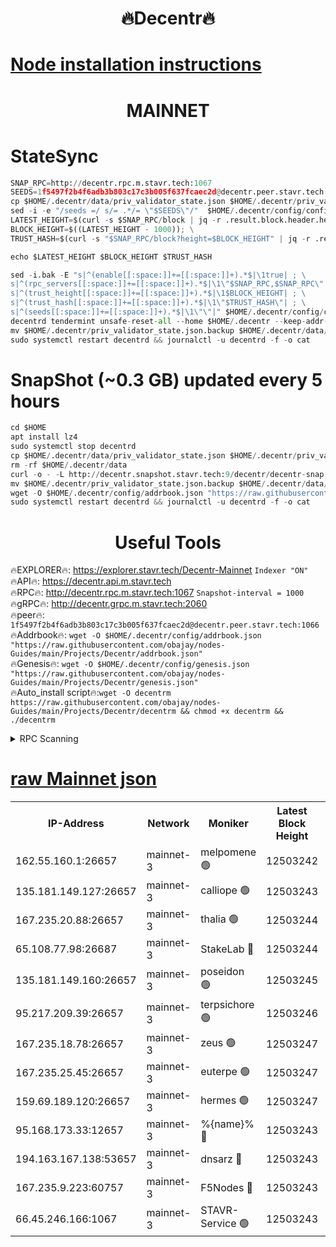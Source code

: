 <h1 align="center"> 🔥Decentr🔥</h1>

[Node installation instructions](https://github.com/obajay/nodes-Guides/tree/main/Projects/Decentr)
=
<h1 align="center"> MAINNET</h1>

# StateSync
```python
SNAP_RPC=http://decentr.rpc.m.stavr.tech:1067
SEEDS=1f5497f2b4f6adb3b803c17c3b005f637fcaec2d@decentr.peer.stavr.tech:1066
cp $HOME/.decentr/data/priv_validator_state.json $HOME/.decentr/priv_validator_state.json.backup
sed -i -e "/seeds =/ s/= .*/= \"$SEEDS\"/"  $HOME/.decentr/config/config.toml
LATEST_HEIGHT=$(curl -s $SNAP_RPC/block | jq -r .result.block.header.height); \
BLOCK_HEIGHT=$((LATEST_HEIGHT - 1000)); \
TRUST_HASH=$(curl -s "$SNAP_RPC/block?height=$BLOCK_HEIGHT" | jq -r .result.block_id.hash)

echo $LATEST_HEIGHT $BLOCK_HEIGHT $TRUST_HASH

sed -i.bak -E "s|^(enable[[:space:]]+=[[:space:]]+).*$|\1true| ; \
s|^(rpc_servers[[:space:]]+=[[:space:]]+).*$|\1\"$SNAP_RPC,$SNAP_RPC\"| ; \
s|^(trust_height[[:space:]]+=[[:space:]]+).*$|\1$BLOCK_HEIGHT| ; \
s|^(trust_hash[[:space:]]+=[[:space:]]+).*$|\1\"$TRUST_HASH\"| ; \
s|^(seeds[[:space:]]+=[[:space:]]+).*$|\1\"\"|" $HOME/.decentr/config/config.toml
decentrd tendermint unsafe-reset-all --home $HOME/.decentr --keep-addr-book
mv $HOME/.decentr/priv_validator_state.json.backup $HOME/.decentr/data/priv_validator_state.json
sudo systemctl restart decentrd && journalctl -u decentrd -f -o cat
```
# SnapShot (~0.3 GB) updated every 5 hours
```python
cd $HOME
apt install lz4
sudo systemctl stop decentrd
cp $HOME/.decentr/data/priv_validator_state.json $HOME/.decentr/priv_validator_state.json.backup
rm -rf $HOME/.decentr/data
curl -o - -L http://decentr.snapshot.stavr.tech:9/decentr/decentr-snap.tar.lz4 | lz4 -c -d - | tar -x -C $HOME/.decentr --strip-components 2
mv $HOME/.decentr/priv_validator_state.json.backup $HOME/.decentr/data/priv_validator_state.json
wget -O $HOME/.decentr/config/addrbook.json "https://raw.githubusercontent.com/obajay/nodes-Guides/main/Projects/Decentr/addrbook.json"
sudo systemctl restart decentrd && journalctl -u decentrd -f -o cat
```

 <h1 align="center"> Useful Tools</h1>

🔥EXPLORER🔥:     https://explorer.stavr.tech/Decentr-Mainnet        `Indexer "ON"` \
🔥API🔥:          https://decentr.api.m.stavr.tech \
🔥RPC🔥:          http://decentr.rpc.m.stavr.tech:1067              `Snapshot-interval = 1000` \
🔥gRPC🔥:         http://decentr.grpc.m.stavr.tech:2060 \
🔥peer🔥:         `1f5497f2b4f6adb3b803c17c3b005f637fcaec2d@decentr.peer.stavr.tech:1066` \
🔥Addrbook🔥:  `wget -O $HOME/.decentr/config/addrbook.json "https://raw.githubusercontent.com/obajay/nodes-Guides/main/Projects/Decentr/addrbook.json"` \
🔥Genesis🔥:  `wget -O $HOME/.decentr/config/genesis.json "https://raw.githubusercontent.com/obajay/nodes-Guides/main/Projects/Decentr/genesis.json"` \
🔥Auto_install script🔥:`wget -O decentrm https://raw.githubusercontent.com/obajay/nodes-Guides/main/Projects/Decentr/decentrm && chmod +x decentrm && ./decentrm`

<details>
<summary>RPC Scanning</summary>

<h2 align="center"> We scan nodes in real time every 4 hours. And we provide the final result of RPC endpoints.
We cannot influence the operation of these nodes in any way. </h2>


```python
If Voting Power is higher than 0 --> then the Node is a validator of the network and may be subject to attack and be a potential threat to the chain.
```
```python
We marked such validators with a red symbol
```

</details>

[raw Mainnet json](https://rpc-check.decentrm.stavr.tech/decentrm/rpc-decentrm-result.json)
=



<table><tr><th>IP-Address</th><th>Network</th><th>Moniker</th><th>Latest Block Height</th><th>Earliest Block Height</th><th>Catching Up</th><th>Tx Index</th><th>Voting Power</th><th>Scan Time</th></tr><tr><td>162.55.160.1:26657</td><td>mainnet-3</td><td>melpomene 🟢</td><td>12503242</td><td>1688950</td><td>False</td><td>on</td><td>0</td><td>2024-01-19T20:28:44.148701554UTC</td></tr><tr><td>135.181.149.127:26657</td><td>mainnet-3</td><td>calliope 🟢</td><td>12503243</td><td>1688950</td><td>False</td><td>on</td><td>0</td><td>2024-01-19T20:28:46.614197915UTC</td></tr><tr><td>167.235.20.88:26657</td><td>mainnet-3</td><td>thalia 🟢</td><td>12503244</td><td>1688950</td><td>False</td><td>on</td><td>0</td><td>2024-01-19T20:28:54.805092238UTC</td></tr><tr><td>65.108.77.98:26687</td><td>mainnet-3</td><td>StakeLab 🔴</td><td>12503244</td><td>1688950</td><td>False</td><td>on</td><td>5367820</td><td>2024-01-19T20:28:55.174686246UTC</td></tr><tr><td>135.181.149.160:26657</td><td>mainnet-3</td><td>poseidon 🟢</td><td>12503245</td><td>1688950</td><td>False</td><td>on</td><td>0</td><td>2024-01-19T20:28:59.826502419UTC</td></tr><tr><td>95.217.209.39:26657</td><td>mainnet-3</td><td>terpsichore 🟢</td><td>12503246</td><td>1688950</td><td>False</td><td>on</td><td>0</td><td>2024-01-19T20:29:06.396780417UTC</td></tr><tr><td>167.235.18.78:26657</td><td>mainnet-3</td><td>zeus 🟢</td><td>12503247</td><td>1688950</td><td>False</td><td>on</td><td>0</td><td>2024-01-19T20:29:10.736143381UTC</td></tr><tr><td>167.235.25.45:26657</td><td>mainnet-3</td><td>euterpe 🟢</td><td>12503247</td><td>1688950</td><td>False</td><td>on</td><td>0</td><td>2024-01-19T20:29:13.135481409UTC</td></tr><tr><td>159.69.189.120:26657</td><td>mainnet-3</td><td>hermes 🟢</td><td>12503247</td><td>1688950</td><td>False</td><td>on</td><td>0</td><td>2024-01-19T20:29:13.384250145UTC</td></tr><tr><td>95.168.173.33:12657</td><td>mainnet-3</td><td>%{name}% 🔴</td><td>12503243</td><td>8964001</td><td>False</td><td>on</td><td>4174497</td><td>2024-01-19T20:28:48.149581774UTC</td></tr><tr><td>194.163.167.138:53657</td><td>mainnet-3</td><td>dnsarz 🔴</td><td>12503243</td><td>11699001</td><td>False</td><td>on</td><td>5674</td><td>2024-01-19T20:28:47.075783852UTC</td></tr><tr><td>167.235.9.223:60757</td><td>mainnet-3</td><td>F5Nodes 🔴</td><td>12503243</td><td>12380001</td><td>False</td><td>off</td><td>544</td><td>2024-01-19T20:28:50.455802521UTC</td></tr><tr><td>66.45.246.166:1067</td><td>mainnet-3</td><td>STAVR-Service 🟢</td><td>12503243</td><td>12501001</td><td>False</td><td>on</td><td>0</td><td>2024-01-19T20:28:47.643182821UTC</td></tr></table>
